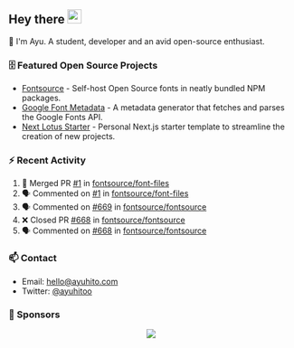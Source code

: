 ## Hey there <img src="https://media.giphy.com/media/hvRJCLFzcasrR4ia7z/giphy.gif" width="25" height="25">

📝 I'm Ayu. A student, developer and an avid open-source enthusiast.

### 🗄 Featured Open Source Projects

- [Fontsource](https://github.com/fontsource/fontsource) - Self-host Open Source fonts in neatly bundled NPM packages.
- [Google Font Metadata](https://github.com/fontsource/google-font-metadata) - A metadata generator that fetches and parses the Google Fonts API.
- [Next Lotus Starter](https://github.com/DecliningLotus/next-lotus-starter) - Personal Next.js starter template to streamline the creation of new projects.

### ⚡ Recent Activity

<!--START_SECTION:activity-->

1. 🎉 Merged PR [#1](https://github.com/fontsource/font-files/pull/1) in [fontsource/font-files](https://github.com/fontsource/font-files)
2. 🗣 Commented on [#1](https://github.com/fontsource/font-files/issues/1) in [fontsource/font-files](https://github.com/fontsource/font-files)
3. 🗣 Commented on [#669](https://github.com/fontsource/fontsource/issues/669) in [fontsource/fontsource](https://github.com/fontsource/fontsource)
4. ❌ Closed PR [#668](https://github.com/fontsource/fontsource/pull/668) in [fontsource/fontsource](https://github.com/fontsource/fontsource)
5. 🗣 Commented on [#668](https://github.com/fontsource/fontsource/issues/668) in [fontsource/fontsource](https://github.com/fontsource/fontsource)
<!--END_SECTION:activity-->

### 📫 Contact

- Email: hello@ayuhito.com
- Twitter: [@ayuhitoo](https://twitter.com/ayuhitoo)

### :sparkling_heart: Sponsors

<p align="center">
  <a href="https://cdn.jsdelivr.net/gh/ayuhito/ayuhito/sponsors.svg">
    <img src='https://cdn.jsdelivr.net/gh/ayuhito/ayuhito/sponsors.svg'/>
  </a>
</p>
